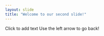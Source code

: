 ```yaml
---
layout: slide
title: "Welcome to our second slide!"
---
```

Click to add text
Use the left arrow to go back!
